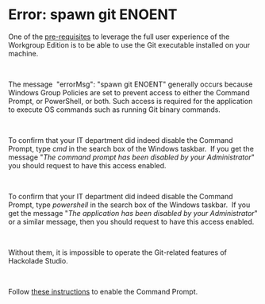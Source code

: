 # Error: spawn git ENOENT

One of the [pre-requisites](<Pre-requisites.md>) to leverage the full user experience of the Workgroup Edition is to be able to use the Git executable installed on your machine. &nbsp;

&nbsp;

The message&nbsp; "errorMsg": "spawn git ENOENT" generally occurs because Windows Group Policies are set to prevent access to either the Command Prompt, or PowerShell, or both. Such access is required for the application to execute OS commands such as running Git binary commands.

&nbsp;

To confirm that your IT department did indeed disable the Command Prompt, type *cmd* in the search box of the Windows taskbar.&nbsp; If you get the message "*The command prompt has been disabled by your Administrator*" you should request to have this access enabled. &nbsp;

&nbsp;

To confirm that your IT department did indeed disable the Command Prompt, type *powershell* in the search box of the Windows taskbar.&nbsp; If you get the message "*The application has been disabled by your Administrator*" or a similar message, then you should request to have this access enabled. &nbsp;

&nbsp;

Without them, it is impossible to operate the Git-related features of Hackolade Studio.

&nbsp;

Follow [these instructions](<https://www.tweakandtrick.com/2013/08/enable-command-prompt.html> "target=\"\_blank\"") to enable the Command Prompt.

